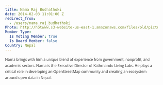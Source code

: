 ```yaml
---
title: Nama Raj Budhathoki
date: 2014-02-03 11:01:00 Z
redirect_from:
  - /users/nama_raj_budhathoki
Photo: http://hotwww.s3-website-us-east-1.amazonaws.com/files/old/pictures/picture-78-1430499781.jpg
Member Type:
  Is Voting Member: true
  Is Board Member: false
Country: Nepal
---
```


<p><span style="color: #333333; font-family: 'Open Sans', Arial, Helvetica, sans-serif; font-size: 12px; line-height: 20px;">Nama brings with him a unique blend of experience from government, nonprofit, and academic sectors. Nama is the Executive Director of Kathmandu Living Labs. He plays a critical role in developing an OpenStreetMap community and creating an ecosystem around open data in Nepal.</span></p>
